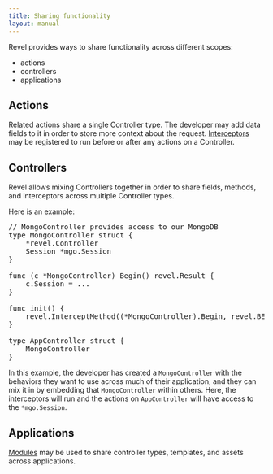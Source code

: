 ```yaml
---
title: Sharing functionality
layout: manual
---
```


Revel provides ways to share functionality across different scopes:

* actions
* controllers
* applications

## Actions

Related actions share a single Controller type.  The developer may add data
fields to it in order to store more context about the request.
[Interceptors](interceptors.html) may be registered to run before or after any
actions on a Controller.

## Controllers

Revel allows mixing Controllers together in order to share fields, methods, and
interceptors across multiple Controller types.

Here is an example:

<pre class="prettyprint lang-go">
// MongoController provides access to our MongoDB
type MongoController struct {
	*revel.Controller
	Session *mgo.Session
}

func (c *MongoController) Begin() revel.Result {
	c.Session = ...
}

func init() {
	revel.InterceptMethod((*MongoController).Begin, revel.BEFORE)
}

type AppController struct {
	MongoController
}
</pre>

In this example, the developer has created a `MongoController` with the
behaviors they want to use across much of their application, and they can mix it
in by embedding that `MongoController` within others.  Here, the interceptors
will run and the actions on `AppController` will have access to the
`*mgo.Session`.

## Applications

[Modules](modules.html) may be used to share controller types, templates, and
assets across applications.
